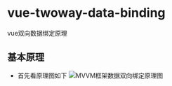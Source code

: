 # vue-twoway-data-binding
vue双向数据绑定原理
## 基本原理
- 首先看原理图如下
![MVVM框架数据双向绑定原理图](https://github.com/BuggMaker/vue-twoway-data-binding/blob/master/resources/img/data-binding.png)
